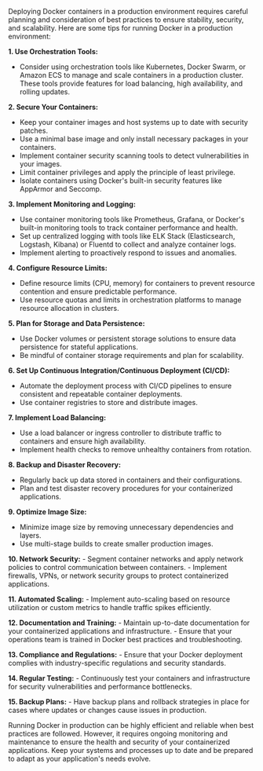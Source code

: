 Deploying Docker containers in a production environment requires careful planning and consideration of best practices to ensure stability, security, and scalability. Here are some tips for running Docker in a production environment:

**1. Use Orchestration Tools:**
   - Consider using orchestration tools like Kubernetes, Docker Swarm, or Amazon ECS to manage and scale containers in a production cluster. These tools provide features for load balancing, high availability, and rolling updates.

**2. Secure Your Containers:**
   - Keep your container images and host systems up to date with security patches.
   - Use a minimal base image and only install necessary packages in your containers.
   - Implement container security scanning tools to detect vulnerabilities in your images.
   - Limit container privileges and apply the principle of least privilege.
   - Isolate containers using Docker's built-in security features like AppArmor and Seccomp.

**3. Implement Monitoring and Logging:**
   - Use container monitoring tools like Prometheus, Grafana, or Docker's built-in monitoring tools to track container performance and health.
   - Set up centralized logging with tools like ELK Stack (Elasticsearch, Logstash, Kibana) or Fluentd to collect and analyze container logs.
   - Implement alerting to proactively respond to issues and anomalies.

**4. Configure Resource Limits:**
   - Define resource limits (CPU, memory) for containers to prevent resource contention and ensure predictable performance.
   - Use resource quotas and limits in orchestration platforms to manage resource allocation in clusters.

**5. Plan for Storage and Data Persistence:**
   - Use Docker volumes or persistent storage solutions to ensure data persistence for stateful applications.
   - Be mindful of container storage requirements and plan for scalability.

**6. Set Up Continuous Integration/Continuous Deployment (CI/CD):**
   - Automate the deployment process with CI/CD pipelines to ensure consistent and repeatable container deployments.
   - Use container registries to store and distribute images.

**7. Implement Load Balancing:**
   - Use a load balancer or ingress controller to distribute traffic to containers and ensure high availability.
   - Implement health checks to remove unhealthy containers from rotation.

**8. Backup and Disaster Recovery:**
   - Regularly back up data stored in containers and their configurations.
   - Plan and test disaster recovery procedures for your containerized applications.

**9. Optimize Image Size:**
   - Minimize image size by removing unnecessary dependencies and layers.
   - Use multi-stage builds to create smaller production images.

**10. Network Security:**
    - Segment container networks and apply network policies to control communication between containers.
    - Implement firewalls, VPNs, or network security groups to protect containerized applications.

**11. Automated Scaling:**
    - Implement auto-scaling based on resource utilization or custom metrics to handle traffic spikes efficiently.

**12. Documentation and Training:**
    - Maintain up-to-date documentation for your containerized applications and infrastructure.
    - Ensure that your operations team is trained in Docker best practices and troubleshooting.

**13. Compliance and Regulations:**
    - Ensure that your Docker deployment complies with industry-specific regulations and security standards.

**14. Regular Testing:**
    - Continuously test your containers and infrastructure for security vulnerabilities and performance bottlenecks.

**15. Backup Plans:**
    - Have backup plans and rollback strategies in place for cases where updates or changes cause issues in production.

Running Docker in production can be highly efficient and reliable when best practices are followed. However, it requires ongoing monitoring and maintenance to ensure the health and security of your containerized applications. Keep your systems and processes up to date and be prepared to adapt as your application's needs evolve.

